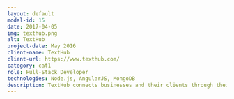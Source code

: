 ```yaml
---
layout: default
modal-id: 15
date: 2017-04-05
img: texthub.png
alt: TextHub
project-date: May 2016
client-name: TextHub
client-url: https://www.texthub.com/
category: cat1
role: Full-Stack Developer
technologies: Node.js, AngularJS, MongoDB
description: TextHub connects businesses and their clients through their mobile devices. Two-way text messaging, auto responders, scheduling, and opt-in keywords. Reporting and Analytics. Schedule alerts, reminders, appointments with one click.  Scheduling SMS marketing messages.
---
```

